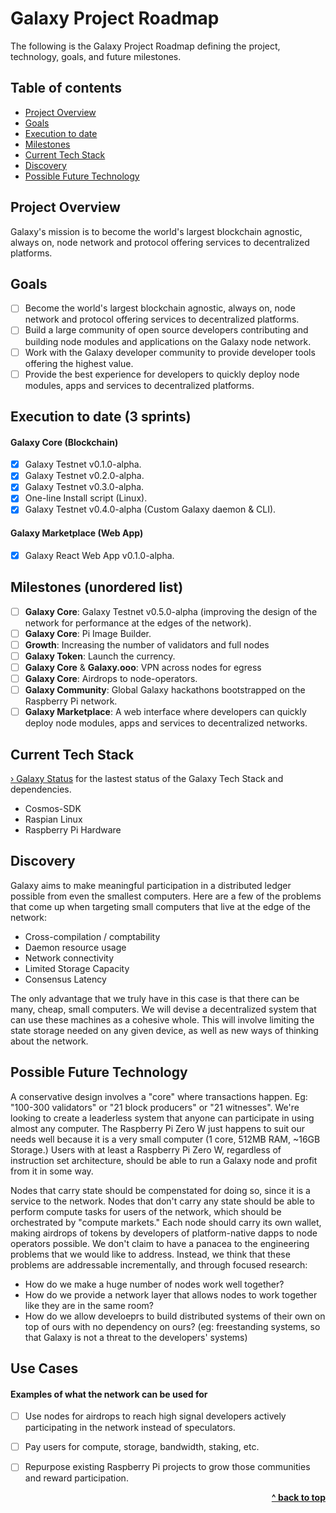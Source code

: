 # Galaxy Project Roadmap

The following is the Galaxy Project Roadmap defining the project, technology, goals, and future milestones.

## Table of contents

- [Project Overview](#project-overview)
- [Goals](#goals)
- [Execution to date](#execution-to-date-3-sprints)
- [Milestones](#milestones-unordered-list)
- [Current Tech Stack](#current-tech-stack)
- [Discovery](#discovery)
- [Possible Future Technology](#possible-future-technology)

## Project Overview

Galaxy's mission is to become the world's largest blockchain agnostic, always on, node network and protocol offering services to decentralized platforms.

## Goals

- [ ] Become the world's largest blockchain agnostic, always on, node network and protocol offering services to decentralized platforms.
- [ ] Build a large community of open source developers contributing and building node modules and applications on the Galaxy node network.
- [ ] Work with the Galaxy developer community to provide developer tools offering the highest value.
- [ ] Provide the best experience for developers to quickly deploy node modules, apps and services to decentralized platforms.

## Execution to date (3 sprints)

#### Galaxy Core (Blockchain)
- [x] Galaxy Testnet v0.1.0-alpha.
- [x] Galaxy Testnet v0.2.0-alpha.
- [x] Galaxy Testnet v0.3.0-alpha.
- [x] One-line Install script (Linux).
- [x] Galaxy Testnet v0.4.0-alpha (Custom Galaxy daemon & CLI).

#### Galaxy Marketplace (Web App)
- [x] Galaxy React Web App v0.1.0-alpha.

## Milestones (unordered list)

- [ ] **Galaxy Core**: Galaxy Testnet v0.5.0-alpha (improving the design of the network for performance at the edges of the network).
- [ ] **Galaxy Core**: Pi Image Builder.
- [ ] **Growth**: Increasing the number of validators and full nodes
- [ ] **Galaxy Token**: Launch the currency.
- [ ] **Galaxy Core** & **Galaxy.ooo**: VPN across nodes for egress
- [ ] **Galaxy Core**: Airdrops to node-operators.
- [ ] **Galaxy Community**: Global Galaxy hackathons bootstrapped on the Raspberry Pi network.
- [ ] **Galaxy Marketplace**: A web interface where developers can quickly deploy node modules, apps and services to decentralized networks.

## Current Tech Stack

[› Galaxy Status](https://github.com/galaxypi/galaxy#status) for the lastest status of the Galaxy Tech Stack and dependencies.

* Cosmos-SDK
* Raspian Linux
* Raspberry Pi Hardware

## Discovery
Galaxy aims to make meaningful participation in a distributed ledger possible from even the smallest computers.  Here are a few of the problems that come up when targeting small computers that live at the edge of the network:

* Cross-compilation / comptability
* Daemon resource usage
* Network connectivity
* Limited Storage Capacity
* Consensus Latency

The only advantage that we truly have in this case is that there can be many, cheap, small computers.  We will  devise a decentralized system that can use these machines as a cohesive whole.  This will involve limiting the state storage needed on any given device, as well as new ways of thinking about the network.

## Possible Future Technology
A conservative design involves a "core" where transactions happen.  Eg:  "100-300 validators" or "21 block producers" or "21 witnesses".  We're looking to create a leaderless system that anyone can participate in using almost any computer.  The Raspberry Pi Zero W just happens to suit our needs well because it is a very small computer (1 core, 512MB RAM, ~16GB Storage.)  Users with at least a Raspberry Pi Zero W, regardless of instruction set architecture, should be able to run a Galaxy node and profit from it in some way.

Nodes that carry state should be compenstated for doing so, since it is a service to the network.  Nodes that don't carry any state should be able to perform compute tasks for users of the network, which should be orchestrated by "compute markets."  Each node should carry its own wallet, making airdrops of tokens by developers of platform-native dapps to node operators possible.  We don't claim to have a panacea to the engineering problems that we would like to address.  Instead, we think that these problems are addressable incrementally, and through focused research:

* How do we make a huge number of nodes work well together?
* How do we provide a network layer that allows nodes to work together like they are in the same room?
* How do we allow develoeprs to build distributed systems of their own on top of ours with no dependency on ours?  (eg: freestanding systems, so that Galaxy is not a threat to the developers' systems)


## Use Cases

#### Examples of what the network can be used for

- [ ] Use nodes for airdrops to reach high signal developers actively participating in the network instead of speculators.
- [ ] Pay users for compute, storage, bandwidth, staking, etc.
- [ ] Repurpose existing Raspberry Pi projects to grow those communities and reward participation.


<div align="right">
    <b><a href="#galaxy-project-roadmap">^ back to top</a></b>
</div>
